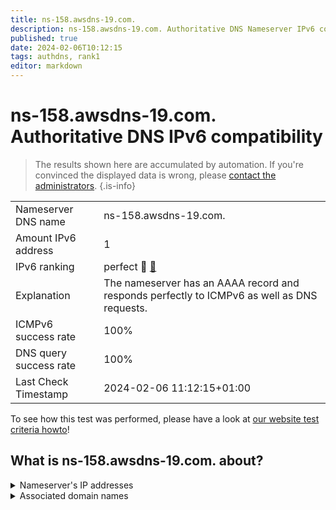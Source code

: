 ```yaml
---
title: ns-158.awsdns-19.com.
description: ns-158.awsdns-19.com. Authoritative DNS Nameserver IPv6 compatibility
published: true
date: 2024-02-06T10:12:15
tags: authdns, rank1
editor: markdown
---
```


# ns-158.awsdns-19.com. Authoritative DNS IPv6 compatibility

> The results shown here are accumulated by automation. If you're convinced the displayed data is wrong, please [contact the administrators](/howto/chat). 
{.is-info}




|   |   |
| - | - |
| Nameserver DNS name | ns-158.awsdns-19.com.
| Amount IPv6 address | 1
| IPv6 ranking | perfect :1st_place_medal: [🔗](/howto/ranking) |
| Explanation | The nameserver has an AAAA record and responds perfectly to ICMPv6 as well as DNS requests. |
| ICMPv6 success rate | 100%|
| DNS query success rate | 100% |
| Last Check Timestamp | 2024-02-06 11:12:15+01:00 |

To see how this test was performed, please have a look at [our website test criteria howto](/howto/testcriteria/authdns)!


## What is ns-158.awsdns-19.com. about?




<details>
<summary>Nameserver's IP addresses</summary>

2600:9000:5300:9e00::1

</details>



<details>
<summary>Associated domain names</summary>

onlyfans.com

</details>
